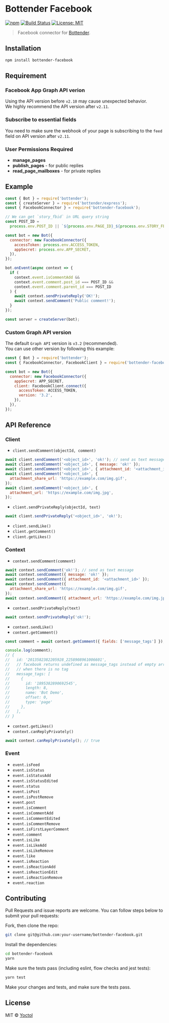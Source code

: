 # Bottender Facebook

[![npm](https://img.shields.io/npm/v/bottender-facebook.svg?style=flat-square)](https://www.npmjs.com/package/bottender-facebook)
[![Build Status](https://travis-ci.org/bottenderjs/bottender-facebook.svg?branch=master)](https://travis-ci.org/bottenderjs/bottender-facebook)
[![License: MIT](https://img.shields.io/badge/License-MIT-yellow.svg)](https://opensource.org/licenses/MIT)

> Facebook connector for [Bottender](https://github.com/Yoctol/bottender).

## Installation

```sh
npm install bottender-facebook
```

## Requirement

### Facebook App Graph API verion

Using the API version before `v2.10` may cause unexpected behavior.\
We highly recommend the API version after `v2.11`.

### Subscribe to essential fields

You need to make sure the webhook of your page is subscribing to the `feed` field on API version after `v2.11`.

### User Permissions Required

- **manage_pages**
- **publish_pages** - for public replies
- **read_page_mailboxes** - for private replies

## Example

```js
const { Bot } = require('bottender');
const { createServer } = require('bottender/express');
const { FacebookConnector } = require('bottender-facebook');

// We can get `story_fbid` in URL query string
const POST_ID =
  process.env.POST_ID || `${process.env.PAGE_ID}_${process.env.STORY_FBID}`;

const bot = new Bot({
  connector: new FacebookConnector({
    accessToken: process.env.ACCESS_TOKEN,
    appSecret: process.env.APP_SECRET,
  }),
});

bot.onEvent(async context => {
  if (
    context.event.isCommentAdd &&
    context.event.comment.post_id === POST_ID &&
    context.event.comment.parent_id === POST_ID
  ) {
    await context.sendPrivateReply('OK!');
    await context.sendComment('Public comment!');
  }
});

const server = createServer(bot);
```

### Custom Graph API version

The default `Graph API` version is `v3.2` (recommended). \
You can use other version by following this example:

```js
const { Bot } = require('bottender');
const { FacebookConnector, FacebookClient } = require('bottender-facebook');

const bot = new Bot({
  connector: new FacebookConnector({
    appSecret: APP_SECRET,
    client: FacebookClient.connect({
      accessToken: ACCESS_TOKEN,
      version: '3.2',
    }),
  }),
});
```

## API Reference

### Client

- `client.sendComment(objectId, comment)`

```js
await client.sendComment('<object_id>', 'ok!'); // send as text message
await client.sendComment('<object_id>', { message: 'ok!' });
await client.sendComment('<object_id>', { attachment_id: '<attachment_id>' });
await client.sendComment('<object_id>', {
  attachment_share_url: 'https://example.com/img.gif',
});
await client.sendComment('<object_id>', {
  attachment_url: 'https://example.com/img.jpg',
});
```

- `client.sendPrivateReply(objectId, text)`

```js
await client.sendPrivateReply('<object_id>', 'ok!');
```

- `client.sendLike()`
- `client.getComment()`
- `client.getLikes()`

### Context

- `context.sendComment(comment)`

```js
await context.sendComment('ok!'); // send as text message
await context.sendComment({ message: 'ok!' });
await context.sendComment({ attachment_id: '<attachment_id>' });
await context.sendComment({
  attachment_share_url: 'https://example.com/img.gif',
});
await context.sendComment({ attachment_url: 'https://example.com/img.jpg' });
```

- `context.sendPrivateReply(text)`

```js
await context.sendPrivateReply('ok!');
```

- `context.sendLike()`
- `context.getComment()`

```js
const comment = await context.getComment({ fields: ['message_tags'] });

console.log(comment);
// {
//   id: '2013582382205928_2258908961006601',
//   // facebook returns undefined as message_tags instead of empty array
//   // when there is no tag
//   message_tags: [
//     {
//       id: '1895382890692545',
//       length: 8,
//       name: 'Bot Demo',
//       offset: 0,
//       type: 'page'
//     },
//   ],
// }
```

- `context.getLikes()`
- `context.canReplyPrivately()`

```js
await context.canReplyPrivately(); // true
```

### Event

- `event.isFeed`
- `event.isStatus`
- `event.isStatusAdd`
- `event.isStatusEdited`
- `event.status`
- `event.isPost`
- `event.isPostRemove`
- `event.post`
- `event.isComment`
- `event.isCommentAdd`
- `event.isCommentEdited`
- `event.isCommentRemove`
- `event.isFirstLayerComment`
- `event.comment`
- `event.isLike`
- `event.isLikeAdd`
- `event.isLikeRemove`
- `event.like`
- `event.isReaction`
- `event.isReactionAdd`
- `event.isReactionEdit`
- `event.isReactionRemove`
- `event.reaction`

## Contributing

Pull Requests and issue reports are welcome. You can follow steps below to
submit your pull requests:

Fork, then clone the repo:

```sh
git clone git@github.com:your-username/bottender-facebook.git
```

Install the dependencies:

```sh
cd bottender-facebook
yarn
```

Make sure the tests pass (including eslint, flow checks and jest tests):

```sh
yarn test
```

Make your changes and tests, and make sure the tests pass.

## License

MIT © [Yoctol](https://github.com/bottenderjs/bottender-facebook)
